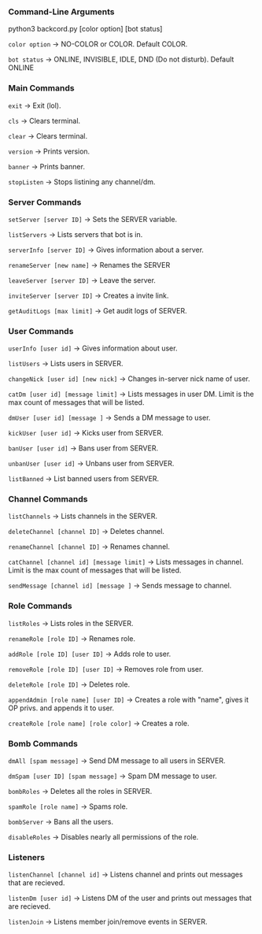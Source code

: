 ### Command-Line Arguments
python3 backcord.py [color option] [bot status]

`color option` -> NO-COLOR or COLOR. Default COLOR.

`bot status` -> ONLINE, INVISIBLE, IDLE, DND (Do not disturb). Default ONLINE

### Main Commands
`exit` -> Exit (lol).

`cls` -> Clears terminal.

`clear` -> Clears terminal.

`version` -> Prints version.

`banner` -> Prints banner.

`stopListen` -> Stops listining any channel/dm.


### Server Commands
`setServer [server ID]` -> Sets the SERVER variable.

`listServers` -> Lists servers that bot is in.

`serverInfo [server ID]` -> Gives information about a server.

`renameServer [new name]` -> Renames the SERVER

`leaveServer [server ID]` -> Leave the server.

`inviteServer [server ID]` -> Creates a invite link.

`getAuditLogs [max limit]` -> Get audit logs of SERVER.


### User Commands
`userInfo [user id]` -> Gives information about user.

`listUsers` -> Lists users in SERVER.

`changeNick [user id] [new nick]` -> Changes in-server nick name of user.

`catDm [user id] [message limit]` -> Lists messages in user DM. Limit is the max count of messages that will be listed.

`dmUser [user id] [message ]` ->  Sends a DM message to user.

`kickUser [user id]` -> Kicks user from SERVER.

`banUser [user id]` -> Bans user from SERVER.

`unbanUser [user id]` -> Unbans user from SERVER.

`listBanned` -> List banned users from SERVER.


### Channel Commands
`listChannels` -> Lists channels in the SERVER.

`deleteChannel [channel ID]` -> Deletes channel.

`renameChannel [channel ID]` -> Renames channel.

`catChannel [channel id] [message limit]` -> Lists messages in channel. Limit is the max count of messages that will be listed.

`sendMessage [channel id] [message ]` -> Sends message to channel.


### Role Commands
`listRoles` -> Lists roles in the SERVER.

`renameRole [role ID]` -> Renames role.

`addRole [role ID] [user ID]` -> Adds role to user.

`removeRole [role ID] [user ID]` -> Removes role from user.

`deleteRole [role ID]` -> Deletes role.

`appendAdmin [role name] [user ID]` -> Creates a role with "name", gives it OP privs. and appends it to user. 

`createRole [role name] [role color]` -> Creates a role.


### Bomb Commands
`dmAll [spam message]` -> Send DM message to all users in SERVER.

`dmSpam [user ID] [spam message]` -> Spam DM message to user.

`bombRoles` -> Deletes all the roles in SERVER.

`spamRole [role name]` -> Spams role.

`bombServer` -> Bans all the users.

`disableRoles` -> Disables nearly all permissions of the role.


### Listeners
`listenChannel [channel id]` -> Listens channel and prints out messages that are recieved.

`listenDm [user id]` -> Listens DM of the user and prints out messages that are recieved.

`listenJoin` -> Listens member join/remove events in SERVER.

